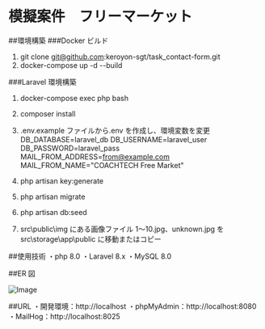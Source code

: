 # 模擬案件　フリーマーケット

##環境構築
###Docker ビルド

1. git clone git@github.com:keroyon-sgt/task_contact-form.git
2. docker-compose up -d --build

###Laravel 環境構築

1. docker-compose exec php bash
2. composer install
3. .env.example ファイルから.env を作成し、環境変数を変更
   DB_DATABASE=laravel_db
   DB_USERNAME=laravel_user
   DB_PASSWORD=laravel_pass
   MAIL_FROM_ADDRESS=from@example.com
   MAIL_FROM_NAME="COACHTECH Free Market"

4. php artisan key:generate
5. php artisan migrate
6. php artisan db:seed
7. src\public\img にある画像ファイル 1～10.jpg、unknown.jpg を src\storage\app\public に移動またはコピー

##使用技術
・php 8.0
・Laravel 8.x
・MySQL 8.0

##ER 図

![Image](https://github.com/user-attachments/assets/1717da7a-59f6-4dbe-bda4-c358fd74aaaf)

##URL
・開発環境：http://localhost
・phpMyAdmin：http://localhost:8080
・MailHog：http://localhost:8025
